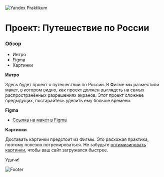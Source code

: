 ![Yandex Praktikum](https://sun9-79.userapi.com/impf/xZpU-hlLA2D9nJyOgzdpzuYkhtS0DXo1UrQnXg/ROQJjyeeUl0.jpg?size=968x480&quality=96&sign=5f1a5cbb8e049e2e27352abc9539b518&type=share)

# Проект: Путешествие по России

### Обзор
* Интро
* Figma
* Картинки

**Интро**

Здесь будет проект о путешествии по России.
В Фигме мы разместили макет, в котором видно, как проект должен выглядеть на самых распространённых разрешениях экранов.
Этот проект сложнее предыдущих, постарайтесь уделить ему больше времени.

**Figma**

* [Ссылка на макет в Figma](https://www.figma.com/file/5S2WSbEFL6awjVWJ0NWL8Q/Sprint-3_-Russia-_-desktop-mobile?node-id=28503%3A0)

**Картинки**

Доставать картинки предстоит из Фигмы. Это расхожая практика, поэтому полезно потренироваться.
Не забудьте [оптимизировать картинки](https://tinypng.com/), чтобы ваш сайт загружался быстрее.

Удачи!


![Footer](https://consolidatedoffice.ca/wp-content/themes/options/images/skins/footers/full_width/footer-jetBlack.jpg)
